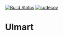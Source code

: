 [![Build Status](https://travis-ci.org/Daaamir2/Ulmart.svg?branch=master)](https://travis-ci.org/Daaamir2/Ulmart)
[![codecov](https://codecov.io/gh/Daaamir2/Ulmart/branch/master/graph/badge.svg)](https://codecov.io/gh/Daaamir2/Ulmart)

# Ulmart